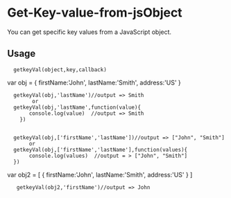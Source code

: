 # Get-Key-value-from-jsObject

You can get specific key values from a JavaScript object.
  
## Usage
      
      getkeyVal(object,key,callback)
    
  var obj = {
            firstName:'John',
            lastName:'Smith',
            address:'US'
        }   
        
      getkeyVal(obj,'lastName')//output => Smith
            or
      getkeyVal(obj,'lastName',function(value){
           console.log(value)  //output => Smith
        })
        
        
      getkeyVal(obj,['firstName','lastName'])//output => ["John", "Smith"]
           or
      getkeyVal(obj,['firstName','lastName'],function(values){
           console.log(values)  //output = > ["John", "Smith"]
      })
      
      
   var obj2 = [
          {
                firstName:'John',
                lastName:'Smith',
                address:'US'
           }
        ]
   
       getkeyVal(obj2,'firstName')//output => John

      


        
     
     
